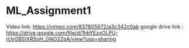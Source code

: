# ML_Assignment1
Video link: https://vimeo.com/837805672/a3c342c0ab
google drive link : https://drive.google.com/file/d/1hbYEzxOLPU-rUjr0BSIXRSoH_GNO2ZqA/view?usp=sharing
